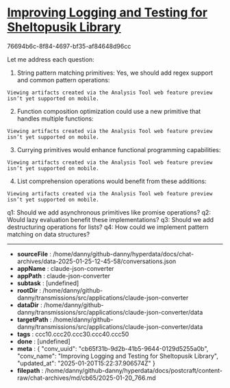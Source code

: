 # [Improving Logging and Testing for Sheltopusik Library](https://claude.ai/chat/cb65f31b-9d2b-41b5-9644-0129d5255a0b)

76694b6c-8f84-4697-bf35-af84648d96cc

 Let me address each question:

1. String pattern matching primitives: Yes, we should add regex support and common pattern operations:
```
Viewing artifacts created via the Analysis Tool web feature preview isn’t yet supported on mobile.
```



2. Function composition optimization could use a new primitive that handles multiple functions:
```
Viewing artifacts created via the Analysis Tool web feature preview isn’t yet supported on mobile.
```



3. Currying primitives would enhance functional programming capabilities:
```
Viewing artifacts created via the Analysis Tool web feature preview isn’t yet supported on mobile.
```





4. List comprehension operations would benefit from these additions:
```
Viewing artifacts created via the Analysis Tool web feature preview isn’t yet supported on mobile.
```



q1: Should we add asynchronous primitives like promise operations?
q2: Would lazy evaluation benefit these implementations?
q3: Should we add destructuring operations for lists?
q4: How could we implement pattern matching on data structures?

---

* **sourceFile** : /home/danny/github-danny/hyperdata/docs/chat-archives/data-2025-01-25-12-45-58/conversations.json
* **appName** : claude-json-converter
* **appPath** : claude-json-converter
* **subtask** : [undefined]
* **rootDir** : /home/danny/github-danny/transmissions/src/applications/claude-json-converter
* **dataDir** : /home/danny/github-danny/transmissions/src/applications/claude-json-converter/data
* **targetPath** : /home/danny/github-danny/transmissions/src/applications/claude-json-converter/data
* **tags** : ccc10.ccc20.ccc30.ccc40.ccc50
* **done** : [undefined]
* **meta** : {
  "conv_uuid": "cb65f31b-9d2b-41b5-9644-0129d5255a0b",
  "conv_name": "Improving Logging and Testing for Sheltopusik Library",
  "updated_at": "2025-01-20T15:22:37.906574Z"
}
* **filepath** : /home/danny/github-danny/hyperdata/docs/postcraft/content-raw/chat-archives/md/cb65/2025-01-20_766.md